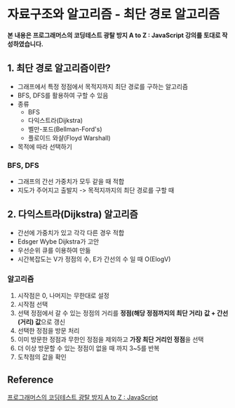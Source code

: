 # 자료구조와 알고리즘 - 최단 경로 알고리즘



**본 내용은 프로그래머스의 코딩테스트 광탈 방지 A to Z : JavaScript 강의를 토대로 작성하였습니다.**



## 1. 최단 경로 알고리즘이란?

* 그래프에서 특정 정점에서 목적지까지 최단 경로를 구하는 알고리즘
* BFS, DFS를 활용하여 구할 수 있음
* 종류
  * BFS
  * 다익스트라(Dijkstra)
  * 벨만-포드(Bellman-Ford's)
  * 플로이드 와샬(Floyd Warshall)
* 목적에 따라 선택하기



### BFS, DFS

* 그래프의 간선 가중치가 모두 같을 때 적합
* 지도가 주어지고 출발지 -> 목적지까지의 최단 경로를 구할 때



## 2. 다익스트라(Dijkstra) 알고리즘

* 간선에 가중치가 있고 각각 다른 경우 적합
* Edsger Wybe Dijkstra가 고안
* 우선순위 큐를 이용하여 만듦
* 시간복잡도는 V가 정점의 수, E가 간선의 수 일 때 O(ElogV)



### 알고리즘

1. 시작점은 0, 나머지는 무한대로 설정
2. 시작점 선택
3. 선택 정점에서 갈 수 있는 정점의 거리를 **정점(해당 정점까지의 최단 거리) 값 + 간선(거리) 값**으로 갱신
4. 선택한 정점을 방문 처리
5. 이미 방문한 정점과 무한인 정점을 제외하고 **가장 최단 거리인 정점**을 선택
6. 더 이상 방문할 수 있는 정점이 없을 때 까지 3~5를 반복
7. 도착점의 값을 확인



## Reference

[프로그래머스의 코딩테스트 광탈 방지 A to Z : JavaScript](https://school.programmers.co.kr/learn/courses/13213)

